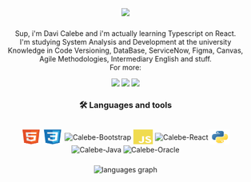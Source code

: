 <div align="center">
  <div>
    <img height="150" src="https://i.pinimg.com/originals/47/17/7a/47177a200630b6bcafc7b037b65619f6.gif"  />
  </div>

  ###

<p>Sup, i'm Davi Calebe and i'm actually learning Typescript on React. <br> I'm studying System Analysis and Development at the university <br> Knowledge in Code Versioning, DataBase, ServiceNow,  Figma, Canvas, Agile Methodologies, Intermediary English and stuff. <br> For more: </p>
  
  <div> 
  <a href="https://instagram.com/dcalebee" target="_blank"><img src="https://img.shields.io/badge/-Instagram-%23E4405F?style=for-the-badge&logo=instagram&logoColor=white" target="_blank"></a>
  <a href = "mailto:davicalebedon@gmail.com"><img src="https://img.shields.io/badge/-Gmail-%23333?style=for-the-badge&logo=gmail&logoColor=white" target="_blank"></a>
  <a href="https://www.linkedin.com/in/davi-calebe-1a64681bb/" target="_blank"><img src="https://img.shields.io/badge/-LinkedIn-%230077B5?style=for-the-badge&logo=linkedin&logoColor=white" target="_blank"></a> 
</div>

<h3 align="center">🛠 Languages and tools</h3>

<div style="display: inline_block"><br>
  <img align="center" alt="Calebe-HTML" height="30" width="40" src="https://raw.githubusercontent.com/devicons/devicon/master/icons/html5/html5-original.svg">
  <img align="center" alt="Calebe-CSS" height="30" width="40" src="https://raw.githubusercontent.com/devicons/devicon/master/icons/css3/css3-original.svg">
  <img align="center" alt="Calebe-Bootstrap" height="30" width="40" src="https://cdn.jsdelivr.net/gh/devicons/devicon/icons/bootstrap/bootstrap-original.svg" />
  <img align="center" alt="Calebe-Js" height="30" width="40" src="https://raw.githubusercontent.com/devicons/devicon/master/icons/javascript/javascript-plain.svg">
  <img align="center" alt="Calebe-React" height="30" width="40" src="https://cdn.jsdelivr.net/gh/devicons/devicon/icons/react/react-original.svg" />
  <img align="center" alt="Calebe-Python" height="30" width="40" src="https://raw.githubusercontent.com/devicons/devicon/master/icons/python/python-original.svg">
  <img align="center" alt="Calebe-Java" height="30" width="40" src="https://cdn.jsdelivr.net/gh/devicons/devicon/icons/java/java-original.svg"   />
  <img align="center" alt="Calebe-Oracle" height="30" width="40" src="https://cdn.jsdelivr.net/gh/devicons/devicon/icons/oracle/oracle-original.svg" />
</div>

###

<div align="center">
  <img src="https://github-readme-stats.vercel.app/api/top-langs?username=davicalebe&locale=en&hide_title=false&layout=compact&card_width=320&langs_count=5&theme=tokyonight&hide_border=false&order=2" height="150" alt="languages graph"  />
</div>


</div>




